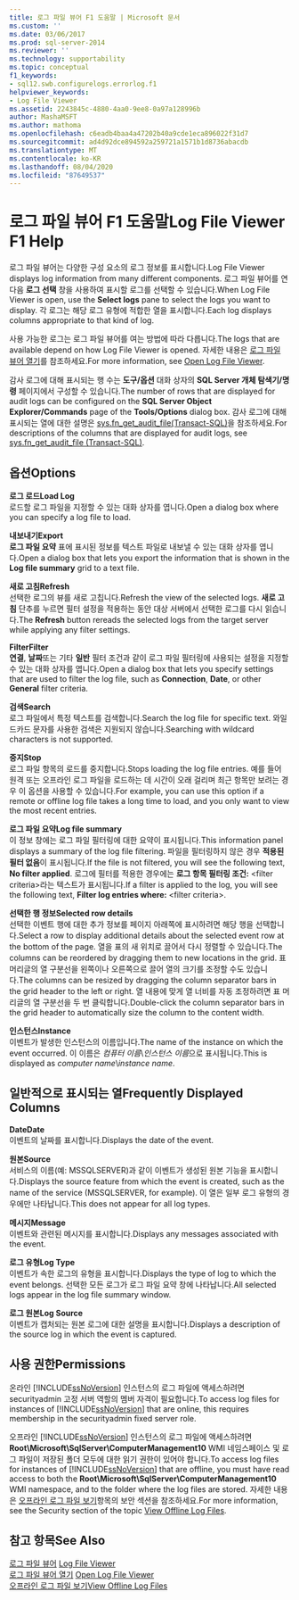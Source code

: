 ```yaml
---
title: 로그 파일 뷰어 F1 도움말 | Microsoft 문서
ms.custom: ''
ms.date: 03/06/2017
ms.prod: sql-server-2014
ms.reviewer: ''
ms.technology: supportability
ms.topic: conceptual
f1_keywords:
- sql12.swb.configurelogs.errorlog.f1
helpviewer_keywords:
- Log File Viewer
ms.assetid: 2243845c-4880-4aa0-9ee8-0a97a128996b
author: MashaMSFT
ms.author: mathoma
ms.openlocfilehash: c6eadb4baa4a47202b40a9cde1eca896022f31d7
ms.sourcegitcommit: ad4d92dce894592a259721a1571b1d8736abacdb
ms.translationtype: MT
ms.contentlocale: ko-KR
ms.lasthandoff: 08/04/2020
ms.locfileid: "87649537"
---
```

# <a name="log-file-viewer-f1-help"></a><span data-ttu-id="7745b-102">로그 파일 뷰어 F1 도움말</span><span class="sxs-lookup"><span data-stu-id="7745b-102">Log File Viewer F1 Help</span></span>
  <span data-ttu-id="7745b-103">로그 파일 뷰어는 다양한 구성 요소의 로그 정보를 표시합니다.</span><span class="sxs-lookup"><span data-stu-id="7745b-103">Log File Viewer displays log information from many different components.</span></span> <span data-ttu-id="7745b-104">로그 파일 뷰어를 연 다음 **로그 선택** 창을 사용하여 표시할 로그를 선택할 수 있습니다.</span><span class="sxs-lookup"><span data-stu-id="7745b-104">When Log File Viewer is open, use the **Select logs** pane to select the logs you want to display.</span></span> <span data-ttu-id="7745b-105">각 로그는 해당 로그 유형에 적합한 열을 표시합니다.</span><span class="sxs-lookup"><span data-stu-id="7745b-105">Each log displays columns appropriate to that kind of log.</span></span>  
  
 <span data-ttu-id="7745b-106">사용 가능한 로그는 로그 파일 뷰어를 여는 방법에 따라 다릅니다.</span><span class="sxs-lookup"><span data-stu-id="7745b-106">The logs that are available depend on how Log File Viewer is opened.</span></span> <span data-ttu-id="7745b-107">자세한 내용은 [로그 파일 뷰어 열기](open-log-file-viewer.md)를 참조하세요.</span><span class="sxs-lookup"><span data-stu-id="7745b-107">For more information, see [Open Log File Viewer](open-log-file-viewer.md).</span></span>  
  
 <span data-ttu-id="7745b-108">감사 로그에 대해 표시되는 행 수는 **도구/옵션** 대화 상자의 **SQL Server 개체 탐색기/명령** 페이지에서 구성할 수 있습니다.</span><span class="sxs-lookup"><span data-stu-id="7745b-108">The number of rows that are displayed for audit logs can be configured on the **SQL Server Object Explorer/Commands** page of the **Tools/Options** dialog box.</span></span> <span data-ttu-id="7745b-109">감사 로그에 대해 표시되는 열에 대한 설명은 [sys.fn_get_audit_file&#40;Transact-SQL&#41;](/sql/relational-databases/system-functions/sys-fn-get-audit-file-transact-sql)을 참조하세요.</span><span class="sxs-lookup"><span data-stu-id="7745b-109">For descriptions of the columns that are displayed for audit logs, see [sys.fn_get_audit_file &#40;Transact-SQL&#41;](/sql/relational-databases/system-functions/sys-fn-get-audit-file-transact-sql).</span></span>  
  
## <a name="options"></a><span data-ttu-id="7745b-110">옵션</span><span class="sxs-lookup"><span data-stu-id="7745b-110">Options</span></span>  
 <span data-ttu-id="7745b-111">**로그 로드**</span><span class="sxs-lookup"><span data-stu-id="7745b-111">**Load Log**</span></span>  
 <span data-ttu-id="7745b-112">로드할 로그 파일을 지정할 수 있는 대화 상자를 엽니다.</span><span class="sxs-lookup"><span data-stu-id="7745b-112">Open a dialog box where you can specify a log file to load.</span></span>  
  
 <span data-ttu-id="7745b-113">**내보내기**</span><span class="sxs-lookup"><span data-stu-id="7745b-113">**Export**</span></span>  
 <span data-ttu-id="7745b-114">**로그 파일 요약** 표에 표시된 정보를 텍스트 파일로 내보낼 수 있는 대화 상자를 엽니다.</span><span class="sxs-lookup"><span data-stu-id="7745b-114">Open a dialog box that lets you export the information that is shown in the **Log file summary** grid to a text file.</span></span>  
  
 <span data-ttu-id="7745b-115">**새로 고침**</span><span class="sxs-lookup"><span data-stu-id="7745b-115">**Refresh**</span></span>  
 <span data-ttu-id="7745b-116">선택한 로그의 뷰를 새로 고칩니다.</span><span class="sxs-lookup"><span data-stu-id="7745b-116">Refresh the view of the selected logs.</span></span> <span data-ttu-id="7745b-117">**새로 고침** 단추를 누르면 필터 설정을 적용하는 동안 대상 서버에서 선택한 로그를 다시 읽습니다.</span><span class="sxs-lookup"><span data-stu-id="7745b-117">The **Refresh** button rereads the selected logs from the target server while applying any filter settings.</span></span>  
  
 <span data-ttu-id="7745b-118">**Filter**</span><span class="sxs-lookup"><span data-stu-id="7745b-118">**Filter**</span></span>  
 <span data-ttu-id="7745b-119">**연결**, **날짜**또는 기타 **일반** 필터 조건과 같이 로그 파일 필터링에 사용되는 설정을 지정할 수 있는 대화 상자를 엽니다.</span><span class="sxs-lookup"><span data-stu-id="7745b-119">Open a dialog box that lets you specify settings that are used to filter the log file, such as **Connection**, **Date**, or other **General** filter criteria.</span></span>  
  
 <span data-ttu-id="7745b-120">**검색**</span><span class="sxs-lookup"><span data-stu-id="7745b-120">**Search**</span></span>  
 <span data-ttu-id="7745b-121">로그 파일에서 특정 텍스트를 검색합니다.</span><span class="sxs-lookup"><span data-stu-id="7745b-121">Search the log file for specific text.</span></span> <span data-ttu-id="7745b-122">와일드카드 문자를 사용한 검색은 지원되지 않습니다.</span><span class="sxs-lookup"><span data-stu-id="7745b-122">Searching with wildcard characters is not supported.</span></span>  
  
 <span data-ttu-id="7745b-123">**중지**</span><span class="sxs-lookup"><span data-stu-id="7745b-123">**Stop**</span></span>  
 <span data-ttu-id="7745b-124">로그 파일 항목의 로드를 중지합니다.</span><span class="sxs-lookup"><span data-stu-id="7745b-124">Stops loading the log file entries.</span></span> <span data-ttu-id="7745b-125">예를 들어 원격 또는 오프라인 로그 파일을 로드하는 데 시간이 오래 걸리며 최근 항목만 보려는 경우 이 옵션을 사용할 수 있습니다.</span><span class="sxs-lookup"><span data-stu-id="7745b-125">For example, you can use this option if a remote or offline log file takes a long time to load, and you only want to view the most recent entries.</span></span>  
  
 <span data-ttu-id="7745b-126">**로그 파일 요약**</span><span class="sxs-lookup"><span data-stu-id="7745b-126">**Log file summary**</span></span>  
 <span data-ttu-id="7745b-127">이 정보 창에는 로그 파일 필터링에 대한 요약이 표시됩니다.</span><span class="sxs-lookup"><span data-stu-id="7745b-127">This information panel displays a summary of the log file filtering.</span></span> <span data-ttu-id="7745b-128">파일을 필터링하지 않은 경우 **적용된 필터 없음**이 표시됩니다.</span><span class="sxs-lookup"><span data-stu-id="7745b-128">If the file is not filtered, you will see the following text, **No filter applied**.</span></span> <span data-ttu-id="7745b-129">로그에 필터를 적용한 경우에는 **로그 항목 필터링 조건:** \<filter criteria>라는 텍스트가 표시됩니다.</span><span class="sxs-lookup"><span data-stu-id="7745b-129">If a filter is applied to the log, you will see the following text, **Filter log entries where:** \<filter criteria>.</span></span>  
  
 <span data-ttu-id="7745b-130">**선택한 행 정보**</span><span class="sxs-lookup"><span data-stu-id="7745b-130">**Selected row details**</span></span>  
 <span data-ttu-id="7745b-131">선택한 이벤트 행에 대한 추가 정보를 페이지 아래쪽에 표시하려면 해당 행을 선택합니다.</span><span class="sxs-lookup"><span data-stu-id="7745b-131">Select a row to display additional details about the selected event row at the bottom of the page.</span></span> <span data-ttu-id="7745b-132">열을 표의 새 위치로 끌어서 다시 정렬할 수 있습니다.</span><span class="sxs-lookup"><span data-stu-id="7745b-132">The columns can be reordered by dragging them to new locations in the grid.</span></span> <span data-ttu-id="7745b-133">표 머리글의 열 구분선을 왼쪽이나 오른쪽으로 끌어 열의 크기를 조정할 수도 있습니다.</span><span class="sxs-lookup"><span data-stu-id="7745b-133">The columns can be resized by dragging the column separator bars in the grid header to the left or right.</span></span> <span data-ttu-id="7745b-134">열 내용에 맞게 열 너비를 자동 조정하려면 표 머리글의 열 구분선을 두 번 클릭합니다.</span><span class="sxs-lookup"><span data-stu-id="7745b-134">Double-click the column separator bars in the grid header to automatically size the column to the content width.</span></span>  
  
 <span data-ttu-id="7745b-135">**인스턴스**</span><span class="sxs-lookup"><span data-stu-id="7745b-135">**Instance**</span></span>  
 <span data-ttu-id="7745b-136">이벤트가 발생한 인스턴스의 이름입니다.</span><span class="sxs-lookup"><span data-stu-id="7745b-136">The name of the instance on which the event occurred.</span></span> <span data-ttu-id="7745b-137">이 이름은 *컴퓨터 이름*\\*인스턴스 이름*으로 표시됩니다.</span><span class="sxs-lookup"><span data-stu-id="7745b-137">This is displayed as *computer name*\\*instance name*.</span></span>  
  
## <a name="frequently-displayed-columns"></a><span data-ttu-id="7745b-138">일반적으로 표시되는 열</span><span class="sxs-lookup"><span data-stu-id="7745b-138">Frequently Displayed Columns</span></span>  
 <span data-ttu-id="7745b-139">**Date**</span><span class="sxs-lookup"><span data-stu-id="7745b-139">**Date**</span></span>  
 <span data-ttu-id="7745b-140">이벤트의 날짜를 표시합니다.</span><span class="sxs-lookup"><span data-stu-id="7745b-140">Displays the date of the event.</span></span>  
  
 <span data-ttu-id="7745b-141">**원본**</span><span class="sxs-lookup"><span data-stu-id="7745b-141">**Source**</span></span>  
 <span data-ttu-id="7745b-142">서비스의 이름(예: MSSQLSERVER)과 같이 이벤트가 생성된 원본 기능을 표시합니다.</span><span class="sxs-lookup"><span data-stu-id="7745b-142">Displays the source feature from which the event is created, such as the name of the service (MSSQLSERVER, for example).</span></span> <span data-ttu-id="7745b-143">이 열은 일부 로그 유형의 경우에만 나타납니다.</span><span class="sxs-lookup"><span data-stu-id="7745b-143">This does not appear for all log types.</span></span>  
  
 <span data-ttu-id="7745b-144">**메시지**</span><span class="sxs-lookup"><span data-stu-id="7745b-144">**Message**</span></span>  
 <span data-ttu-id="7745b-145">이벤트와 관련된 메시지를 표시합니다.</span><span class="sxs-lookup"><span data-stu-id="7745b-145">Displays any messages associated with the event.</span></span>  
  
 <span data-ttu-id="7745b-146">**로그 유형**</span><span class="sxs-lookup"><span data-stu-id="7745b-146">**Log Type**</span></span>  
 <span data-ttu-id="7745b-147">이벤트가 속한 로그의 유형을 표시합니다.</span><span class="sxs-lookup"><span data-stu-id="7745b-147">Displays the type of log to which the event belongs.</span></span> <span data-ttu-id="7745b-148">선택한 모든 로그가 로그 파일 요약 창에 나타납니다.</span><span class="sxs-lookup"><span data-stu-id="7745b-148">All selected logs appear in the log file summary window.</span></span>  
  
 <span data-ttu-id="7745b-149">**로그 원본**</span><span class="sxs-lookup"><span data-stu-id="7745b-149">**Log Source**</span></span>  
 <span data-ttu-id="7745b-150">이벤트가 캡처되는 원본 로그에 대한 설명을 표시합니다.</span><span class="sxs-lookup"><span data-stu-id="7745b-150">Displays a description of the source log in which the event is captured.</span></span>  
  
## <a name="permissions"></a><span data-ttu-id="7745b-151">사용 권한</span><span class="sxs-lookup"><span data-stu-id="7745b-151">Permissions</span></span>  
 <span data-ttu-id="7745b-152">온라인 [!INCLUDE[ssNoVersion](../../../includes/ssnoversion-md.md)] 인스턴스의 로그 파일에 액세스하려면 securityadmin 고정 서버 역할의 멤버 자격이 필요합니다.</span><span class="sxs-lookup"><span data-stu-id="7745b-152">To access log files for instances of [!INCLUDE[ssNoVersion](../../../includes/ssnoversion-md.md)] that are online, this requires membership in the securityadmin fixed server role.</span></span>  
  
 <span data-ttu-id="7745b-153">오프라인 [!INCLUDE[ssNoVersion](../../../includes/ssnoversion-md.md)] 인스턴스의 로그 파일에 액세스하려면 **Root\Microsoft\SqlServer\ComputerManagement10** WMI 네임스페이스 및 로그 파일이 저장된 폴더 모두에 대한 읽기 권한이 있어야 합니다.</span><span class="sxs-lookup"><span data-stu-id="7745b-153">To access log files for instances of [!INCLUDE[ssNoVersion](../../../includes/ssnoversion-md.md)] that are offline, you must have read access to both the **Root\Microsoft\SqlServer\ComputerManagement10** WMI namespace, and to the folder where the log files are stored.</span></span> <span data-ttu-id="7745b-154">자세한 내용은 [오프라인 로그 파일 보기](view-offline-log-files.md)항목의 보안 섹션을 참조하세요.</span><span class="sxs-lookup"><span data-stu-id="7745b-154">For more information, see the Security section of the topic [View Offline Log Files](view-offline-log-files.md).</span></span>  
  
## <a name="see-also"></a><span data-ttu-id="7745b-155">참고 항목</span><span class="sxs-lookup"><span data-stu-id="7745b-155">See Also</span></span>  
 <span data-ttu-id="7745b-156">[로그 파일 뷰어](log-file-viewer.md) </span><span class="sxs-lookup"><span data-stu-id="7745b-156">[Log File Viewer](log-file-viewer.md) </span></span>  
 <span data-ttu-id="7745b-157">[로그 파일 뷰어 열기](open-log-file-viewer.md) </span><span class="sxs-lookup"><span data-stu-id="7745b-157">[Open Log File Viewer](open-log-file-viewer.md) </span></span>  
 [<span data-ttu-id="7745b-158">오프라인 로그 파일 보기</span><span class="sxs-lookup"><span data-stu-id="7745b-158">View Offline Log Files</span></span>](view-offline-log-files.md)  
  
  
